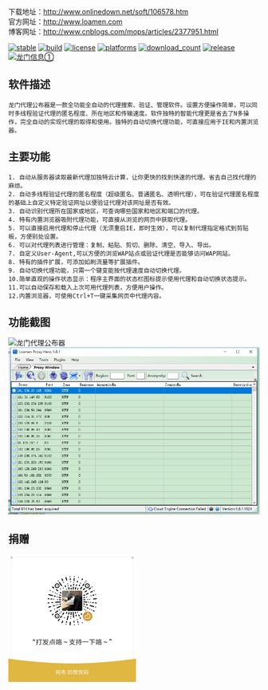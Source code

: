 下载地址：<a href="http://www.onlinedown.net/soft/106578.htm" target="_blank">http://www.onlinedown.net/soft/106578.htm</a> <br/>
官方网址：<a href="http://www.loamen.com" target="_blank">http://www.loamen.com</a> <br/>
博客网址：<a href="http://www.cnblogs.com/mops/articles/2377951.html" target="_blank">http://www.cnblogs.com/mops/articles/2377951.html</a> <br/>

[![stable](https://img.shields.io/badge/stable-stable-green.svg)](https://github.com/loamen/ProxyHero/) 
[![build](https://img.shields.io/shippable/5444c5ecb904a4b21567b0ff.svg)](https://travis-ci.org/loamen/ProxyHero)
[![license](http://img.shields.io/badge/license-LGPL-red.svg?style=flat)](https://raw.githubusercontent.com/loamen/ProxyHero/master/LICENSE)
[![platforms](https://img.shields.io/badge/platform-Windows-yellow.svg?style=flat)]()
[![download_count](https://img.shields.io/github/downloads/loamen/ProxyHero/total.svg?style=plastic)](https://github.com/loamen/ProxyHero/releases) 
[![release](https://img.shields.io/github/release/loamen/ProxyHero.svg?style=flat)](https:/github.com/loamen/ProxyHero/releases) 
<a target="_blank" href="//shang.qq.com/wpa/qunwpa?idkey=419cea0774ab1aa37ae1a35eb0292482f9d8aa8decbab52eb62d9c5aa92c9c13"><img border="0" src="//pub.idqqimg.com/wpa/images/group.png" alt="龙门信息①" title="龙门信息①"></a>

软件描述
------

    龙门代理公布器是一款全功能全自动的代理搜索、验证、管理软件。设置方便操作简单，可以同时多线程验证代理的匿名程度、所在地区和传输速度。软件独特的智能代理更是省去了N多操作，完全自动的实现代理的取得和使用。独特的自动切换代理功能，可直接应用于IE和内置浏览器。 

主要功能
------

	1. 自动从服务器读取最新代理加独特云计算，让你更快的找到快速的代理。省去自己找代理的麻烦。
	2. 自动多线程验证代理的匿名程度（超级匿名、普通匿名、透明代理），可在验证代理匿名程度的基础上自定义特定验证网址以便验证代理对该网址是否有效。
	3. 自动识别代理所在国家或地区，可查询哪些国家和地区和端口的代理。
	4. 特有内置浏览器吸附代理功能，可直接从浏览的网页中获取代理。
	5. 可以直接启用代理和停止代理（无须重启IE，即时生效），可以复制代理指定格式到剪贴板，方便别处设置。
	6. 可以对代理列表进行管理：复制、粘贴、剪切、删除、清空、导入、导出。
	7. 自定义User-Agent,可以方便的浏览WAP站点或验证代理是否能够访问WAP网站。
	8. 特有的插件扩展，可添加如刷流量等扩展插件。
	9. 自动切换代理功能，只需一个键变能按代理速度自动切换代理。
	10.简单直观的操作状态显示：程序主界面的状态栏图标提示使用代理和自动切换状态提示。
	11.可以自动保存和载入上次可用代理列表，方便用户操作。
	12.内置浏览器，可使用Ctrl+T一键采集网页中代理内容。

功能截图
------

![龙门代理公布器](http://pic002.cnblogs.com/images/2010/110188/2010121415203353.jpg)
![龙门代理公布器](documents/images/en_main.png)

捐赠
------

<img src="documents/images/wepay.png" width="256" height="256" alt="捐赠" />
